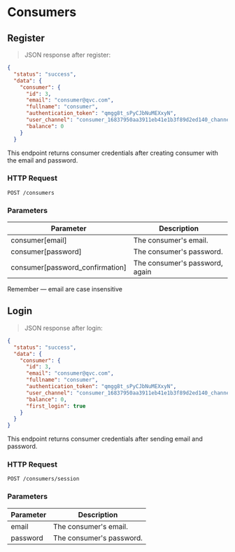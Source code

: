 # Consumers

## Register

> JSON response after register:

```json
{
  "status": "success",
  "data": {
    "consumer": {
      "id": 3,
      "email": "consumer@qvc.com",
      "fullname": "consumer",
      "authentication_token": "qmgg8t_sPyCJbNuMEXxyN",
      "user_channel": "consumer_16837950aa3911eb41e1b3f89d2ed140_channel",
      "balance": 0
    }
  }
```

This endpoint returns consumer credentials after creating consumer with the email and password.

### HTTP Request

`POST /consumers`

### Parameters

Parameter | Description
--------- | -----------
consumer[email] | The consumer's email.
consumer[password] | The consumer's password.
consumer[password_confirmation] | The consumer's password, again

<aside class="warning">
Remember — email are case insensitive
</aside>

## Login

> JSON response after login:

```json
{
  "status": "success",
  "data": {
    "consumer": {
      "id": 3,
      "email": "consumer@qvc.com",
      "fullname": "consumer",
      "authentication_token": "qmgg8t_sPyCJbNuMEXxyN",
      "user_channel": "consumer_16837950aa3911eb41e1b3f89d2ed140_channel",
      "balance": 0,
      "first_login": true
    }
  }
}
```

This endpoint returns consumer credentials after sending email and password.

### HTTP Request

`POST /consumers/session`

### Parameters

Parameter | Description
--------- | -----------
email | The consumer's email.
password | The consumer's password.


